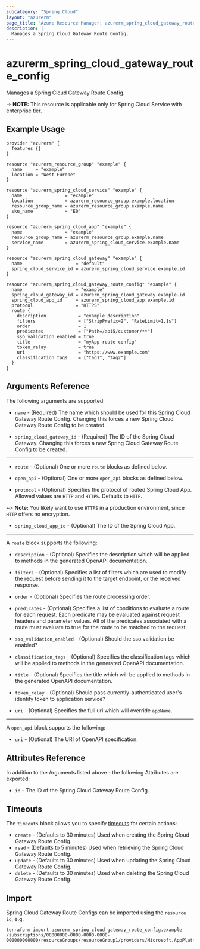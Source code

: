 ```yaml
---
subcategory: "Spring Cloud"
layout: "azurerm"
page_title: "Azure Resource Manager: azurerm_spring_cloud_gateway_route_config"
description: |-
  Manages a Spring Cloud Gateway Route Config.
---
```


# azurerm_spring_cloud_gateway_route_config

Manages a Spring Cloud Gateway Route Config.

-> **NOTE:** This resource is applicable only for Spring Cloud Service with enterprise tier.

## Example Usage

```hcl
provider "azurerm" {
  features {}
}

resource "azurerm_resource_group" "example" {
  name     = "example"
  location = "West Europe"
}

resource "azurerm_spring_cloud_service" "example" {
  name                = "example"
  location            = azurerm_resource_group.example.location
  resource_group_name = azurerm_resource_group.example.name
  sku_name            = "E0"
}

resource "azurerm_spring_cloud_app" "example" {
  name                = "example"
  resource_group_name = azurerm_resource_group.example.name
  service_name        = azurerm_spring_cloud_service.example.name
}

resource "azurerm_spring_cloud_gateway" "example" {
  name                    = "default"
  spring_cloud_service_id = azurerm_spring_cloud_service.example.id
}

resource "azurerm_spring_cloud_gateway_route_config" "example" {
  name                    = "example"
  spring_cloud_gateway_id = azurerm_spring_cloud_gateway.example.id
  spring_cloud_app_id     = azurerm_spring_cloud_app.example.id
  protocol                = "HTTPS"
  route {
    description            = "example description"
    filters                = ["StripPrefix=2", "RateLimit=1,1s"]
    order                  = 1
    predicates             = ["Path=/api5/customer/**"]
    sso_validation_enabled = true
    title                  = "myApp route config"
    token_relay            = true
    uri                    = "https://www.example.com"
    classification_tags    = ["tag1", "tag2"]
  }
}
```

## Arguments Reference

The following arguments are supported:

* `name` - (Required) The name which should be used for this Spring Cloud Gateway Route Config. Changing this forces a new Spring Cloud Gateway Route Config to be created.

* `spring_cloud_gateway_id` - (Required) The ID of the Spring Cloud Gateway. Changing this forces a new Spring Cloud Gateway Route Config to be created.

---

* `route` - (Optional) One or more `route` blocks as defined below.

* `open_api` - (Optional) One or more `open_api` blocks as defined below.

* `protocol` - (Optional) Specifies the protocol of routed Spring Cloud App. Allowed values are `HTTP` and `HTTPS`. Defaults to `HTTP`. 

~> **Note:** You likely want to use `HTTPS` in a production environment, since `HTTP` offers no encryption.

* `spring_cloud_app_id` - (Optional) The ID of the Spring Cloud App.

---

A `route` block supports the following:

* `description` - (Optional) Specifies the description which will be applied to methods in the generated OpenAPI documentation.

* `filters` - (Optional) Specifies a list of filters which are used to modify the request before sending it to the target endpoint, or the received response.

* `order` - (Optional) Specifies the route processing order.

* `predicates` - (Optional) Specifies a list of conditions to evaluate a route for each request. Each predicate may be evaluated against request headers and parameter values. All of the predicates associated with a route must evaluate to true for the route to be matched to the request.

* `sso_validation_enabled` - (Optional) Should the sso validation be enabled?

* `classification_tags` - (Optional) Specifies the classification tags which will be applied to methods in the generated OpenAPI documentation.

* `title` - (Optional) Specifies the title which will be applied to methods in the generated OpenAPI documentation.

* `token_relay` - (Optional) Should pass currently-authenticated user's identity token to application service?

* `uri` - (Optional) Specifies the full uri which will override `appName`.

---

A `open_api` block supports the following:

* `uri` - (Optional) The URI of OpenAPI specification.

## Attributes Reference

In addition to the Arguments listed above - the following Attributes are exported:

* `id` - The ID of the Spring Cloud Gateway Route Config.

## Timeouts

The `timeouts` block allows you to specify [timeouts](https://www.terraform.io/language/resources/syntax#operation-timeouts) for certain actions:

* `create` - (Defaults to 30 minutes) Used when creating the Spring Cloud Gateway Route Config.
* `read` - (Defaults to 5 minutes) Used when retrieving the Spring Cloud Gateway Route Config.
* `update` - (Defaults to 30 minutes) Used when updating the Spring Cloud Gateway Route Config.
* `delete` - (Defaults to 30 minutes) Used when deleting the Spring Cloud Gateway Route Config.

## Import

Spring Cloud Gateway Route Configs can be imported using the `resource id`, e.g.

```shell
terraform import azurerm_spring_cloud_gateway_route_config.example /subscriptions/00000000-0000-0000-0000-000000000000/resourceGroups/resourceGroup1/providers/Microsoft.AppPlatform/Spring/service1/gateways/gateway1/routeConfigs/routeConfig1
```

